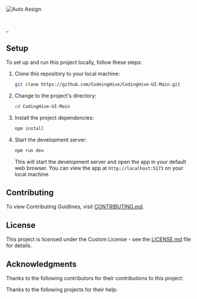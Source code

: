 ![Auto Assign](https://github.com/CodeingHive/demo-repository/actions/workflows/auto-assign.yml/badge.svg)

# 

_

## Setup

To set up and run this project locally, follow these steps:

1. Clone this repository to your local machine:

   ```bash
   git clone https://github.com/CodeingHive/CodingHive-UI-Main.git
   ```

2. Change to the project's directory:

   ```bash
   cd CodingHive-UI-Main
   ```

3. Install the project dependencies:

   ```bash
   npm install
   ```

4. Start the development server:

   ```bash
   npm run dev
   ```

   This will start the development server and open the app in your default web browser. You can view the app at `http://localhost:5173` on your local machine.

## Contributing

To view Contributing Guidlines, visit [CONTRIBUTING.md](CONTRIBUTING.md).

## License

This project is licensed under the Custom License - see the [LICENSE.md](LICENSE.md) file for details.

## Acknowledgments

Thanks to the following contributors for their contributions to this project:

Thanks to the following projects for their help:

